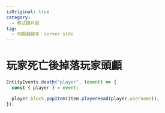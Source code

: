 ```yaml
---
isOriginal: true
category:
  - 程式碼片段
tag:
  - 伺服器腳本｜server side
---
```


# 玩家死亡後掉落玩家頭顱

```js
EntityEvents.death("player", (event) => {
  const { player } = event;

  player.block.popItem(Item.playerHead(player.username));
});
```